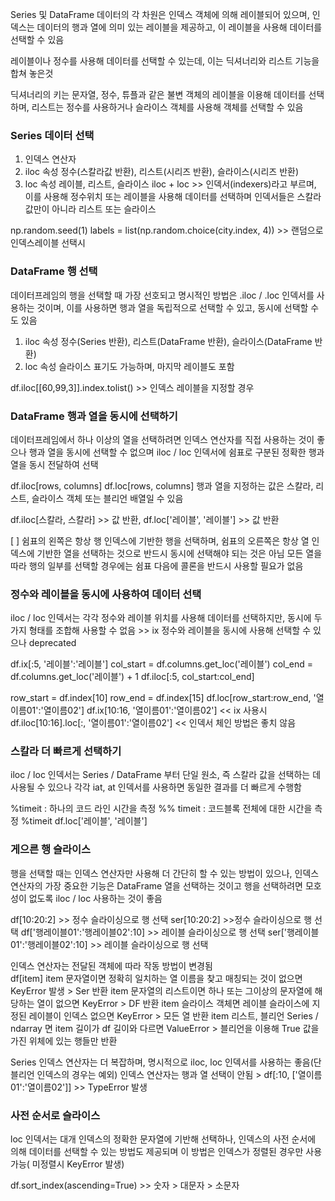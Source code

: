 Series 및 DataFrame 데이터의 각 차원은 인덱스 객체에 의해 레이블되어 있으며, 인덱스는 데이터의 행과 열에 의미 있는 레이블을 제공하고, 이 레이블을 사용해 데이터를 선택할 수 있음

레이블이나 정수를 사용해 데이터를 선택할 수 있는데, 이는 딕셔너리와 리스트 기능을 합쳐 놓은것 

딕셔너리의 키는 문자열, 정수, 튜플과 같은 불변 객체의 레이블을 이용해 데이터를 선택하며, 리스트는 정수를 사용하거나 슬라이스 객체를 사용해 객체를 선택할 수 있음

### Series 데이터 선택

1. 인덱스 연산자
2. iloc 속성 
   정수(스칼라값 반환), 리스트(시리즈 반환), 슬라이스(시리즈 반환)
3. loc 속성
   레이블, 리스트, 슬라이스
iloc + loc >> 인덱서(indexers)라고 부르며, 이를 사용해 정수위치 또는 레이블을 사용해 데이터를 선택하며 인덱서들은 스칼라 값만이 아니라 리스트 또는 슬라이스

np.random.seed(1)
labels = list(np.random.choice(city.index, 4)) >> 랜덤으로 인덱스레이블 선택시

### DataFrame 행 선택

데이터프레임의 행을 선택할 때 가장 선호되고 명시적인 방법은 .iloc / .loc 인덱서를 사용하는 것이며, 이를 사용하면 행과 열을 독립적으로 선택할 수 있고, 동시에 선택할 수 도 있음

1. iloc 속성
   정수(Series 반환), 리스트(DataFrame 반환), 슬라이스(DataFrame 반환)
2. loc 속성
   슬라이스 표기도 가능하며, 마지막 레이블도 포함

df.iloc[[60,99,3]].index.tolist() >> 인덱스 레이블을 지정할 경우

### DataFrame 행과 열을 동시에 선택하기

데이터프레임에서 하나 이상의 열을 선택하려면 인덱스 연산자를 직접 사용하는 것이 좋으나 행과 열을 동시에 선택할 수 없으며 iloc / loc 인덱서에 쉼표로 구분된 정확한 행과 열을 동시 전달하여 선택

df.iloc[rows, columns]
df.loc[rows, columns]
행과 열을 지정하는 값은 스칼라, 리스트, 슬라이스 객체 또는 블리언 배열일 수 있음

df.iloc[스칼라, 스칼라] >> 값 반환, df.loc['레이블', '레이블'] >> 값 반환

[ ] 쉼표의 왼쪽은 항상 행 인덱스에 기반한 행을 선택하며, 쉼표의 오른쪽은 항상 열 인덱스에 기반한 열을 선택하는 것으로 반드시 동시에 선택해야 되는 것은 아님
모든 열을 따라 행의 일부를 선택할 경우에는 쉼표 다음에 콜론을 반드시 사용할 필요가 없음

### 정수와 레이블을 동시에 사용하여 데이터 선택

 iloc / loc 인덱서는 각각 정수와 레이블 위치를 사용해 데이터를 선택하지만, 동시에 두가지 형태를 조합해 사용할 수 없음 >> ix 정수와 레이블을 동시에 사용해 선택할 수 있으나  deprecated 

df.ix[:5, '레이블':'레이블'] 
col_start = df.columns.get_loc('레이블')
col_end = df.columns.get_loc('레이블') + 1
df.iloc[:5, col_start:col_end]

row_start = df.index[10]
row_end = df.index[15]
df.loc[row_start:row_end, '열이름01':'열이름02']
df.ix[10:16, '열이름01':'열이름02']  << ix 사용시
df.iloc[10:16].loc[:, '열이름01':'열이름02'] << 인덱서 체인 방법은 좋치 않음

### 스칼라 더 빠르게 선택하기

iloc / loc 인덱서는 Series / DataFrame 부터 단일 원소, 즉 스칼라 값을 선택하는 데 사용될 수 있으나 각각 iat, at 인덱서를 사용하면 동일한 결과를 더 빠르게 수행함

%timeit : 하나의 코드 라인 시간을 측정
%% timeit : 코드블록 전체에 대한 시간을 측정
%timeit df.loc['레이블', '레이블']

### 게으른 행 슬라이스

행을 선택할 때는 인덱스 연산자만 사용해 더 간단히 할 수 있는 방법이 있으나, 인덱스 연산자의 가장 중요한 기능은 DataFrame 열을 선택하는 것이고 행을 선택하려면 모호성이 없도록 iloc / loc 사용하는 것이 좋음

df[10:20:2]                                     >> 정수 슬라이싱으로 행 선택
ser[10:20:2]                                   >>정수  슬라이싱으로 행 선택
df['행레이블01':'행레이블02':10]    >> 레이블 슬라이싱으로 행 선택 
ser['행레이블01':'행레이블02':10]  >> 레이블 슬라이싱으로 행 선택

인덱스 연산자는 전달된 객체에 따라 작동 방법이 변경됨  
df[item]
item 문자열이면 정확히 일치하는 열 이름을 찾고 매칭되는 것이 없으면 KeyError 발생 > Ser 반환
item 문자열의 리스트이면 하나 또는 그이상의 문자열에 해당하는 열이 없으면 KeyError > DF 반환
item 슬라이스 객체면 레이블 슬라이스에 지정된 레이블이 인덱스 없으면 KeyError > 모든 열 반환
item 리스트, 블리언 Series / ndarray 면 item 길이가 df 길이와 다르면 ValueError > 블리언을 이용해 True 값을 가진 위체에 있는 행들만 반환

Series 인덱스 연산자는 더 복잡하며, 명시적으로 iloc, loc 인덱서를 사용하는 좋음(단 블리언 인덱스의 경우는 예외)
인덱스 연산자는 행과 열 선택이 안됨 > df[:10, ['열이름01':'열이름02']] >> TypeError 발생

### 사전 순서로 슬라이스
loc 인덱서는 대개 인덱스의 정확한 문자열에 기반해 선택하나, 인덱스의 사전 순서에 의해 데이터를 선택할 수 있는 방법도 제공되며 이 방법은 인덱스가 정렬된 경우만 사용 가능( 미정렬시 KeyError 발생)

df.sort_index(ascending=True) >> 숫자 > 대문자 > 소문자





